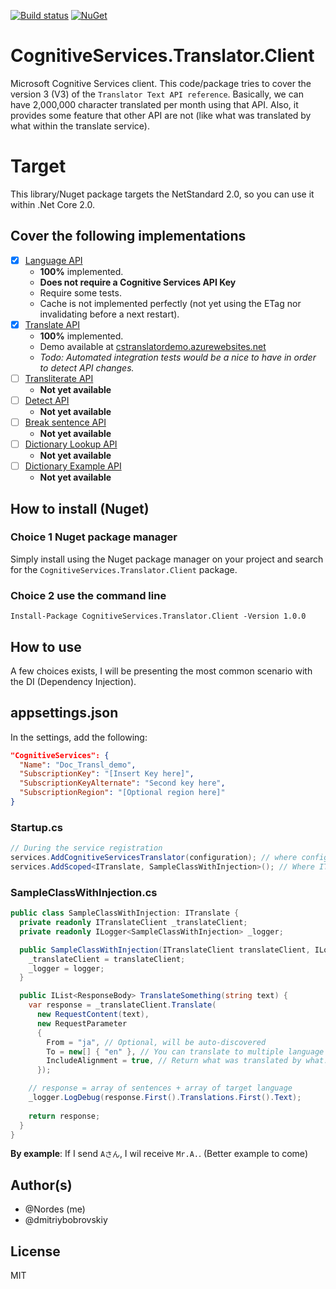 [![Build status](https://ci.appveyor.com/api/projects/status/78xcqsw08we1y62j?svg=true)](https://ci.appveyor.com/project/Nordes/cognitiveservices-translator-client) [![NuGet](https://img.shields.io/nuget/dt/CognitiveServices.Translator.Client.svg?label=NuGet)](https://www.nuget.org/packages/CognitiveServices.Translator.Client/)

# CognitiveServices.Translator.Client
Microsoft Cognitive Services client. This code/package tries to cover the version 3 (V3) of the `Translator Text API reference`. Basically, we can have 2,000,000 character translated per month using that API. Also, it provides some feature that other API are not (like what was translated by what within the translate service).

# Target
This library/Nuget package targets the NetStandard 2.0, so you can use it within .Net Core 2.0.

## Cover the following implementations
- [X] [Language API](https://docs.microsoft.com/en-us/azure/cognitive-services/translator/reference/v3-0-languages?tabs=curl)
    - **100%** implemented.
    - **Does not require a Cognitive Services API Key**
    - Require some tests.
    - Cache is not implemented perfectly (not yet using the ETag nor invalidating before a next restart).
- [x] [Translate API](https://docs.microsoft.com/en-us/azure/cognitive-services/translator/reference/v3-0-translate?tabs=curl)
    - **100%** implemented.
    - Demo available at [cstranslatordemo.azurewebsites.net](https://cstranslatordemo.azurewebsites.net/)
    - _Todo: Automated integration tests would be a nice to have in order to detect API changes._
- [ ] [Transliterate API](https://docs.microsoft.com/en-us/azure/cognitive-services/translator/reference/v3-0-transliterate?tabs=curl)
    - **Not yet available**
- [ ] [Detect API](https://docs.microsoft.com/en-us/azure/cognitive-services/translator/reference/v3-0-detect?tabs=curl)
    - **Not yet available**
- [ ] [Break sentence API](https://docs.microsoft.com/en-us/azure/cognitive-services/translator/reference/v3-0-break-sentence?tabs=curl)
    - **Not yet available**
- [ ] [Dictionary Lookup API](https://docs.microsoft.com/en-us/azure/cognitive-services/translator/reference/v3-0-dictionary-lookup?tabs=curl)
    - **Not yet available**
- [ ] [Dictionary Example API](https://docs.microsoft.com/en-us/azure/cognitive-services/translator/reference/v3-0-dictionary-examples?tabs=curl)
    - **Not yet available**
## How to install (Nuget)
### Choice 1 Nuget package manager
Simply install using the Nuget package manager on your project and search for the `CognitiveServices.Translator.Client` package.

### Choice 2 use the command line
`Install-Package CognitiveServices.Translator.Client -Version 1.0.0`

## How to use
A few choices exists, I will be presenting the most common scenario with the DI (Dependency Injection).

## appsettings.json
In the settings, add the following: 
```json
"CognitiveServices": {
  "Name": "Doc_Transl_demo",
  "SubscriptionKey": "[Insert Key here]",
  "SubscriptionKeyAlternate": "Second key here",
  "SubscriptionRegion": "[Optional region here]"
}
```

### Startup.cs
```csharp
// During the service registration
services.AddCognitiveServicesTranslator(configuration); // where configuration is IConfiguration
services.AddScoped<ITranslate, SampleClassWithInjection>(); // Where ITranslate is your own interface, not something required.
```

### SampleClassWithInjection.cs
```csharp
public class SampleClassWithInjection: ITranslate {
  private readonly ITranslateClient _translateClient;
  private readonly ILogger<SampleClassWithInjection> _logger;

  public SampleClassWithInjection(ITranslateClient translateClient, ILogger<SampleClassWithInjection> logger) {
    _translateClient = translateClient;
    _logger = logger;
  }

  public IList<ResponseBody> TranslateSomething(string text) {
    var response = _translateClient.Translate(
      new RequestContent(text),
      new RequestParameter
      {
        From = "ja", // Optional, will be auto-discovered
        To = new[] { "en" }, // You can translate to multiple language at once.
        IncludeAlignment = true, // Return what was translated by what. (see documentation)
      });

    // response = array of sentences + array of target language
    _logger.LogDebug(response.First().Translations.First().Text);
    
    return response;
  }
}
```

**By example**: If I send `Aさん`, I wil receive `Mr.A.`. (Better example to come)

## Author(s)
- @Nordes (me)
- @dmitriybobrovskiy

## License
MIT

